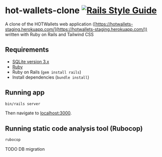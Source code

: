 # hot-wallets-clone [![Rails Style Guide](https://img.shields.io/badge/code_style-community-brightgreen.svg)](https://rails.rubystyle.guide)

A clone of the HOTWallets web application ([https://hotwallets-staging.herokuapp.com/](https://hotwallets-staging.herokuapp.com/)) written with Ruby on Rails and Tailwind CSS

## Requirements

- [SQLite version 3.x](https://www.sqlite.org/download.html)
- [Ruby](https://www.ruby-lang.org/en/downloads/)
- Ruby on Rails (`gem install rails`)
- Install dependencies (`bundle install`)

## Running app

```sh
bin/rails server
```

Then navigate to [localhost:3000](localhost:3000).

## Running static code analysis tool (Rubocop)

```sh
rubocop
```



TODO DB migration
